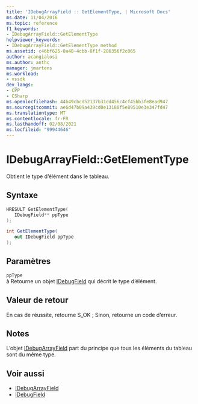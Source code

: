 ```yaml
---
title: 'IDebugArrayField :: GetElementType, | Microsoft Docs'
ms.date: 11/04/2016
ms.topic: reference
f1_keywords:
- IDebugArrayField::GetElementType
helpviewer_keywords:
- IDebugArrayField::GetElementType method
ms.assetid: c46bf625-0a48-4cbb-8f1f-286356f2c065
author: acangialosi
ms.author: anthc
manager: jmartens
ms.workload:
- vssdk
dev_langs:
- CPP
- CSharp
ms.openlocfilehash: 44b49cbcd52137b31dd456c4cf45bb3fe8ead947
ms.sourcegitcommit: ae6d47b09a439cd0e13180f5e89510e3e347fd47
ms.translationtype: MT
ms.contentlocale: fr-FR
ms.lasthandoff: 02/08/2021
ms.locfileid: "99944646"
---
```

# <a name="idebugarrayfieldgetelementtype"></a>IDebugArrayField::GetElementType
Obtient le type d’élément dans le tableau.

## <a name="syntax"></a>Syntaxe

```cpp
HRESULT GetElementType( 
   IDebugField** ppType
);
```

```csharp
int GetElementType(
   out IDebugField ppType
);
```

## <a name="parameters"></a>Paramètres
`ppType`\
à Retourne un objet [IDebugField](../../../extensibility/debugger/reference/idebugfield.md) qui décrit le type d’élément.

## <a name="return-value"></a>Valeur de retour
 En cas de réussite, retourne S_OK ; Sinon, retourne un code d’erreur.

## <a name="remarks"></a>Notes
 L’objet [IDebugArrayField](../../../extensibility/debugger/reference/idebugarrayfield.md) part du principe que tous les éléments du tableau sont du même type.

## <a name="see-also"></a>Voir aussi
- [IDebugArrayField](../../../extensibility/debugger/reference/idebugarrayfield.md)
- [IDebugField](../../../extensibility/debugger/reference/idebugfield.md)
